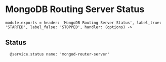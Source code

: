 
# MongoDB Routing Server Status

    module.exports = header: 'MongoDB Routing Server Status', label_true: 'STARTED', label_false: 'STOPPED', handler: (options) ->

## Status

      @service.status name: 'mongod-router-server'
